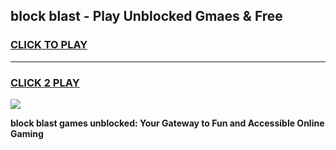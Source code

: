 
## block blast - Play Unblocked Gmaes & Free
<h3>
<a href="https://news.freeplayer.one?title=block_blast&ref=16F">CLICK TO PLAY</a></h3>
<hr>

<h3>
<a href="https://news.freeplayer.one?title=block_blast&ref=16F">CLICK 2 PLAY</a>
  
</h3>

<a href="https://news.freeplayer.one?title=block_blast&ref=16F/"><img src="https://clearcache.store/games.png"></a>


**block blast games unblocked: Your Gateway to Fun and Accessible Online Gaming**
